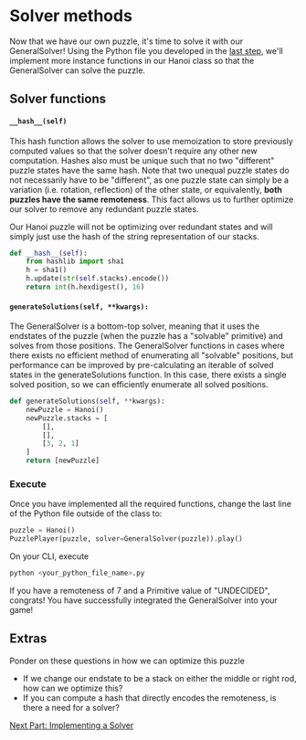 # Solver methods
Now that we have our own puzzle, it's time to solve it with our GeneralSolver! Using the Python file you developed in the [last step](Gameplay.md), we'll implement more instance functions in our Hanoi class so that the GeneralSolver can solve the puzzle.

## Solver functions
#### ```__hash__(self)```
This hash function allows the solver to use memoization to store previously computed values so that the solver doesn't require any other new computation. Hashes also must be unique such that no two "different" puzzle states have the same hash. Note that two unequal puzzle states do not necessarily have to be "different", as one puzzle state can simply be a variation (i.e. rotation, reflection) of the other state, or equivalently, **both puzzles have the same remoteness**. This fact allows us to further optimize our solver to remove any redundant puzzle states. 

Our Hanoi puzzle will not be optimizing over redundant states and will simply just use the hash of the string representation of our stacks.
```python
def __hash__(self):
    from hashlib import sha1
    h = sha1()
    h.update(str(self.stacks).encode())
    return int(h.hexdigest(), 16)
```

#### ```generateSolutions(self, **kwargs):```
The GeneralSolver is a bottom-top solver, meaning that it uses the endstates of the puzzle (when the puzzle has a "solvable" primitive) and solves from those positions. The GeneralSolver functions in cases where there exists no efficient method of enumerating all "solvable" positions, but performance can be improved by pre-calculating an iterable of solved states in the generateSolutions function. In this case, there exists a single solved position, so we can efficiently enumerate all solved positions.
```python
def generateSolutions(self, **kwargs):
    newPuzzle = Hanoi()
    newPuzzle.stacks = [
        [],
        [],
        [3, 2, 1]
    ]
    return [newPuzzle]
```

### Execute
Once you have implemented all the required functions, change the last line of the Python file outside of the class to:
```python
puzzle = Hanoi()
PuzzlePlayer(puzzle, solver=GeneralSolver(puzzle)).play()
```
On your CLI, execute
```bash
python <your_python_file_name>.py
```
If you have a remoteness of 7 and a Primitive value of "UNDECIDED", congrats! You have successfully integrated the GeneralSolver into your game!

## Extras
Ponder on these questions in how we can optimize this puzzle
- If we change our endstate to be a stack on either the middle or right rod, how can we optimize this?
- If you can compute a hash that directly encodes the remoteness, is there a need for a solver?

[Next Part: Implementing a Solver](04_Solver_Prerequisites.md)
